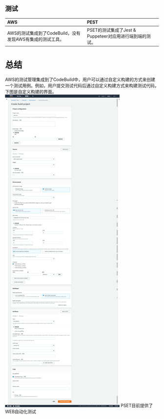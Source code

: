 ## 测试

| AWS | PEST |
| :--- | :--- |
| AWS的测试集成到了CodeBuild，没有发现AWS有集成的测试工具。 | PSET的测试集成了Jest & Puppeteer对应用进行端到端的测试。 |

# 总结
AWS的测试管理集成到了CodeBuild中，用户可以通过自定义构建的方式来创建一个测试用例。例如，用户提交测试代码后通过自定义构建方式来构建测试代码，下图是自定义构建的界面。
![custome-codebuild](/assets/2019-02-21_195908.png)
PSET目前提供了WEB自动化测试
